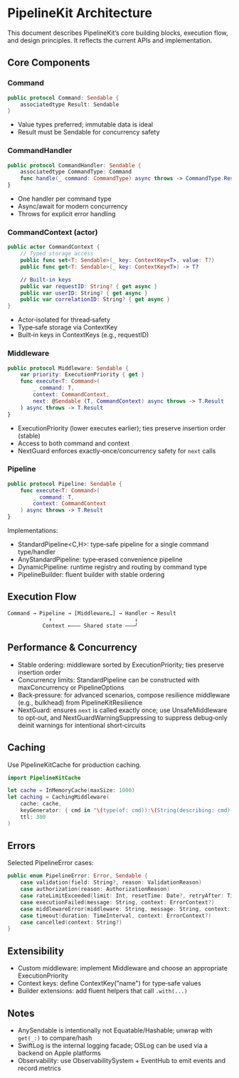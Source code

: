 # PipelineKit Architecture

This document describes PipelineKit’s core building blocks, execution flow, and design principles. It reflects the current APIs and implementation.

## Core Components

### Command

```swift
public protocol Command: Sendable {
    associatedtype Result: Sendable
}
```

- Value types preferred; immutable data is ideal
- Result must be Sendable for concurrency safety

### CommandHandler

```swift
public protocol CommandHandler: Sendable {
    associatedtype CommandType: Command
    func handle(_ command: CommandType) async throws -> CommandType.Result
}
```

- One handler per command type
- Async/await for modern concurrency
- Throws for explicit error handling

### CommandContext (actor)

```swift
public actor CommandContext {
    // Typed storage access
    public func set<T: Sendable>(_ key: ContextKey<T>, value: T?)
    public func get<T: Sendable>(_ key: ContextKey<T>) -> T?

    // Built‑in keys
    public var requestID: String? { get async }
    public var userID: String? { get async }
    public var correlationID: String? { get async }
}
```

- Actor‑isolated for thread‑safety
- Type‑safe storage via ContextKey<T>
- Built‑in keys in ContextKeys (e.g., requestID)

### Middleware

```swift
public protocol Middleware: Sendable {
    var priority: ExecutionPriority { get }
    func execute<T: Command>(
        _ command: T,
        context: CommandContext,
        next: @Sendable (T, CommandContext) async throws -> T.Result
    ) async throws -> T.Result
}
```

- ExecutionPriority (lower executes earlier); ties preserve insertion order (stable)
- Access to both command and context
- NextGuard enforces exactly‑once/concurrency safety for `next` calls

### Pipeline

```swift
public protocol Pipeline: Sendable {
    func execute<T: Command>(
        _ command: T,
        context: CommandContext
    ) async throws -> T.Result
}
```

Implementations:
- StandardPipeline<C,H>: type‑safe pipeline for a single command type/handler
- AnyStandardPipeline: type‑erased convenience pipeline
- DynamicPipeline: runtime registry and routing by command type
- PipelineBuilder: fluent builder with stable ordering

## Execution Flow

```
Command → Pipeline → [Middleware…] → Handler → Result
             ↑                          ↓
           Context ←——— Shared state ———┘
```

## Performance & Concurrency

- Stable ordering: middleware sorted by ExecutionPriority; ties preserve insertion order
- Concurrency limits: StandardPipeline can be constructed with maxConcurrency or PipelineOptions
- Back‑pressure: for advanced scenarios, compose resilience middleware (e.g., bulkhead) from PipelineKitResilience
- NextGuard: ensures `next` is called exactly once; use UnsafeMiddleware to opt‑out, and NextGuardWarningSuppressing to suppress debug‑only deinit warnings for intentional short‑circuits

## Caching

Use PipelineKitCache for production caching.

```swift
import PipelineKitCache

let cache = InMemoryCache(maxSize: 1000)
let caching = CachingMiddleware(
    cache: cache,
    keyGenerator: { cmd in "\(type(of: cmd)):\(String(describing: cmd).hashValue)" },
    ttl: 300
)
```

## Errors

Selected PipelineError cases:

```swift
public enum PipelineError: Error, Sendable {
    case validation(field: String?, reason: ValidationReason)
    case authorization(reason: AuthorizationReason)
    case rateLimitExceeded(limit: Int, resetTime: Date?, retryAfter: TimeInterval?)
    case executionFailed(message: String, context: ErrorContext?)
    case middlewareError(middleware: String, message: String, context: ErrorContext?)
    case timeout(duration: TimeInterval, context: ErrorContext?)
    case cancelled(context: String?)
}
```

## Extensibility

- Custom middleware: implement Middleware and choose an appropriate ExecutionPriority
- Context keys: define ContextKey<T>("name") for type‑safe values
- Builder extensions: add fluent helpers that call `.with(...)`

## Notes

- AnySendable is intentionally not Equatable/Hashable; unwrap with `get(_:)` to compare/hash
- SwiftLog is the internal logging facade; OSLog can be used via a backend on Apple platforms
- Observability: use ObservabilitySystem + EventHub to emit events and record metrics
